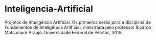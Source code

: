 # Inteligencia-Artificial
Projetos de Inteligência Artificial. Os primeiros serão para a disciplina de Fundamentos de Inteligência Artificial, ministrada pelo professor Ricardo Matsumura Araújo. Universidade Federal de Pelotas, 2019.
